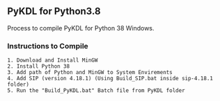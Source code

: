 ## PyKDL for Python3.8

Process to compile PyKDL for Python 38 Windows.

### Instructions to Compile
    1. Download and Install MinGW
    2. Install Python 38
    3. Add path of Python and MinGW to System Envirements
    4. Add SIP (version 4.18.1) (Using Build_SIP.bat inside sip-4.18.1 folder)
    5. Run the "Build_PyKDL.bat" Batch file from PyKDL folder
